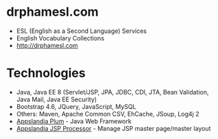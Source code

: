 # drphamesl.com
 - ESL (English as a Second Language) Services
 - English Vocabulary Collections
 - http://drphamesl.com
# Technologies
 - Java, Java EE 8 (Servlet/JSP, JPA, JDBC, CDI, JTA, Bean Validation, Java Mail, Java EE Security)
 - Bootstrap 4.6, JQuery, JavaScript, MySQL
 - Others: Maven, Apache Common CSV, EhCache, JSoup, Log4j 2
 - [Appslandia Plum](https://github.com/haducloc/appslandia-plum) - Java Web Framework
 - [Appslandia JSP Processor](https://github.com/haducloc/appslandia-jsp-processor) - Manage JSP master page/master layout
